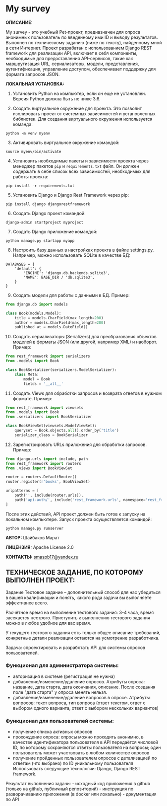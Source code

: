 # My survey
**ОПИСАНИЕ:**

My survey - это учебный Pet-проект, предназначен для опроса анонимных пользователь по введенному ими ID и выводу результатов. Выполнен по техническому заданию (ниже по тексту), найденному мной в сети Интернет. Проект разрабатан с использованием Django REST framework для реализации API, включает в себя компоненты, необходимые для предоставления API-сервисов, такие как маршрутизация URL, сериализаторы, модели, представления, аутентификация, управление доступом, обеспечивает поддержку для формата зaпросов JSON.

**ЛОКАЛЬНАЯ УСТАНОВКА:**

1. Установить Python на компьютер, если он еще не установлен. Версия Python должна быть не ниже 3.6.

2. Создать виртуальное окружение для проекта. Это позволит изолировать проект от системных зависимостей и установленных библиотек. Для создания виртуального окружения используется команда:
```
python -m venv myenv
```

3. Активировать виртуальное окружение командой:
```
source myenv/bin/activate
```

4. Установить необходимые пакеты и зависимости проекта через менеджер пакетов `pip` и `requirements.txt` файл. Он должен содержать в себе список всех зависимостей, необходимых для работы проекта:
```
pip install -r requirements.txt
```

5. Установить Django и Django Rest Framework через pip:
```
pip install django djangorestframework
```

6. Создать Django проект командой:
```
django-admin startproject myproject
```

7. Создать Django приложение командой:
```
python manage.py startapp myapp
```

8. Настроить базу данных в настройках проекта в файле settings.py. Например, можно использовать SQLite в качестве БД:
```
DATABASES = {
    'default': {
        'ENGINE': 'django.db.backends.sqlite3',
        'NAME': BASE_DIR / 'db.sqlite3',
    }
}
```

9. Создать модели для работы с данными в БД. Пример:
```python
from django.db import models

class Book(models.Model):
    title = models.CharField(max_length=200)
    author = models.CharField(max_length=200)
    published_at = models.DateField()
```

10. Создать сериализаторы (Serializers) для преобразования объектов моделей в форматы JSON (или другой, например XML) и наоборот. Пример:
```python
from rest_framework import serializers
from .models import Book

class BookSerializer(serializers.ModelSerializer):
    class Meta:
        model = Book
        fields = '__all__'
```

11. Создать Views для обработки запросов и возврата ответов в нужном формате. Пример:
```python
from rest_framework import viewsets
from .models import Book
from .serializers import BookSerializer

class BookViewSet(viewsets.ModelViewSet):
    queryset = Book.objects.all().order_by('title')
    serializer_class = BookSerializer
```

12. Зарегистрировать URLs приложения для обработки запросов. Пример:
```python
from django.urls import include, path
from rest_framework import routers
from .views import BookViewSet

router = routers.DefaultRouter()
router.register(r'books', BookViewSet)

urlpatterns = [
    path('', include(router.urls)),
    path('api-auth/', include('rest_framework.urls', namespace='rest_framework')),
]
```

После этих действий, API проект должен быть готов к запуску на локальном компьютере. Запуск проекта осуществляется командой:
```
python manage.py runserver
```

**АВТОР:** Шайбаков Марат


**ЛИЦЕНЗИЯ:** Apache License 2.0


**КОНТАКТЫ:** smaspb17@yandex.ru


## ТЕХНИЧЕСКОЕ ЗАДАНИЕ, ПО КОТОРОМУ ВЫПОЛНЕН ПРОЕКТ:

Задание
Тестовое задание – дополнительный способ для нас убедиться в вашей квалификации и понять, какого рода задачи вы выполняете эффективнее всего.

Расчётное время на выполнение тестового задания: 3-4 часа, время засекается нестрого. Приступить к выполнению тестового задания можно в любое удобное для вас время.

У текущего тестового задания есть только общее описание требований, конкретные детали реализации остаются на усмотрение разработчика.

Задача: спроектировать и разработать API для системы опросов пользователей.

### Функционал для администратора системы:

* авторизация в системе (регистрация не нужна)
* добавление/изменение/удаление опросов. Атрибуты опроса: название, дата старта, дата окончания, описание. После создания поле "дата старта" у опроса менять нельзя.
* добавление/изменение/удаление вопросов в опросе. Атрибуты вопросов: текст вопроса, тип вопроса (ответ текстом, ответ с выбором одного варианта, ответ с выбором нескольких вариантов)
### Функционал для пользователей системы:

* получение списка активных опросов
* прохождение опроса: опросы можно проходить анонимно, в качестве идентификатора пользователя в API передаётся числовой ID, по которому сохраняются ответы пользователя на вопросы; один пользователь может участвовать в любом количестве опросов
* получение пройденных пользователем опросов с детализацией по ответам (что выбрано) по ID уникальному пользователя
Использовать следующие технологии: Django, Django REST framework.

Результат выполнения задачи: - исходный код приложения в github (только на github, публичный репозиторий) - инструкция по разворачиванию приложения (в docker или локально) - документация по API